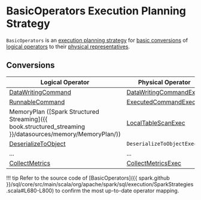 # BasicOperators Execution Planning Strategy

`BasicOperators` is an [execution planning strategy](SparkStrategy.md) for [basic conversions](#conversions) of [logical operators](../logical-operators/LogicalPlan.md) to their [physical representatives](../physical-operators/SparkPlan.md).

## Conversions

Logical Operator | Physical Operator
---------|---------
 [DataWritingCommand](../logical-operators/DataWritingCommand.md) | [DataWritingCommandExec](../physical-operators/DataWritingCommandExec.md)
 [RunnableCommand](../logical-operators/RunnableCommand.md) | [ExecutedCommandExec](../physical-operators/ExecutedCommandExec.md)
 MemoryPlan ([Spark Structured Streaming]({{ book.structured_streaming }}/datasources/memory/MemoryPlan/)) | [LocalTableScanExec](../physical-operators/LocalTableScanExec.md)
 [DeserializeToObject](../logical-operators/DeserializeToObject.md) | `DeserializeToObjectExec`
 ... | ...
 [CollectMetrics](../logical-operators/CollectMetrics.md) | [CollectMetricsExec](../physical-operators/CollectMetricsExec.md)

!!! tip
    Refer to the source code of [BasicOperators]({{ spark.github }}/sql/core/src/main/scala/org/apache/spark/sql/execution/SparkStrategies.scala#L680-L800) to confirm the most up-to-date operator mapping.

